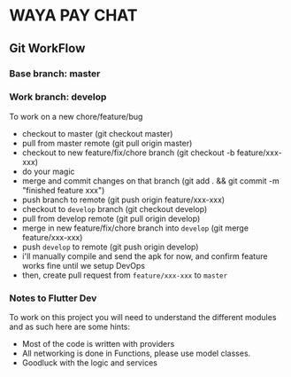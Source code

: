 # WAYA PAY CHAT

## Git WorkFlow

### Base branch: master

### Work branch: develop

To work on a new chore/feature/bug

- checkout to master (git checkout master)
- pull from master remote (git pull origin master)
- checkout to new feature/fix/chore branch (git checkout -b feature/xxx-xxx)
- do your magic
- merge and commit changes on that branch (git add . && git commit -m "finished feature xxx")
- push branch to remote (git push origin feature/xxx-xxx)
- checkout to `develop` branch (git checkout develop)
- pull from develop remote (git pull origin develop)
- merge in new feature/fix/chore branch into `develop` (git merge feature/xxx-xxx)
- push `develop` to remote (git push origin develop)
- i'll manually compile and send the apk for now, and confirm feature works fine until we setup DevOps
- then, create pull request from `feature/xxx-xxx` to `master`

### Notes to Flutter Dev

To work on this project you will need to understand the different modules and as such here are some hints:

- Most of the code is written with providers
- All networking is done in Functions, please use model classes.
- Goodluck with the logic and services
